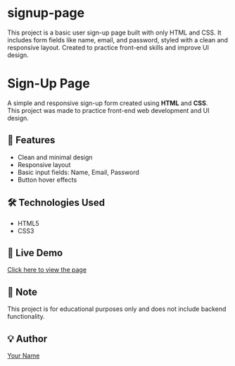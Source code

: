 # signup-page
This project is a basic user sign-up page built with only HTML and CSS. It includes form fields like name, email, and password, styled with a clean and responsive layout. Created to practice front-end skills and improve UI design.

# Sign-Up Page

A simple and responsive sign-up form created using **HTML** and **CSS**.  
This project was made to practice front-end web development and UI design.

## 🚀 Features
- Clean and minimal design
- Responsive layout
- Basic input fields: Name, Email, Password
- Button hover effects

## 🛠️ Technologies Used
- HTML5
- CSS3

## 🔗 Live Demo
[Click here to view the page](https://your-github-username.github.io/repo-name/)  


## 📌 Note
This project is for educational purposes only and does not include backend functionality.

## 💡 Author
[Your Name](https://www.linkedin.com/in/your-profile)  

